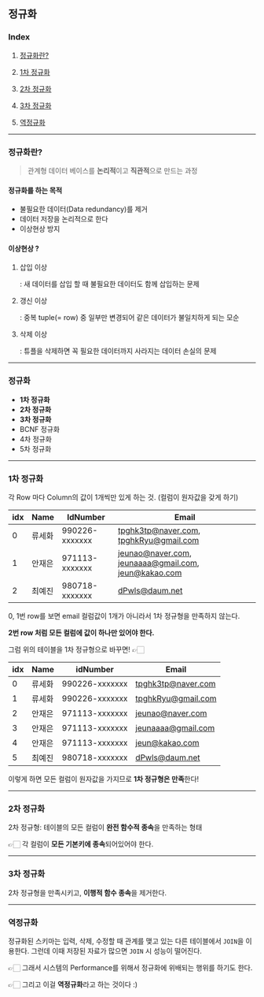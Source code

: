 ## 정규화

### Index

1. [정규화란?](#정규화란?)

2. [1차 정규화](#1차-정규화)

3. [2차 정규화](#2차-정규화)
4. [3차 정규화](#3차-정규화)
5. [역정규화](#역정규화)

---

### 정규화란?

> 관계형 데이터 베이스를 **논리적**이고 **직관적**으로 만드는 과정

#### 정규화를 하는 목적

- 불필요한 데이터(Data redundancy)를 제거
- 데이터 저장을 논리적으로 한다
- 이상현상 방지

#### 이상현상 ?

1. 삽입 이상

   : 새 데이터를 삽입 할 때 불필요한 데이터도 함께 삽입하는 문제

2. 갱신 이상

   : 중복 tuple(= row) 중 일부만 변경되어 같은 데이터가 불일치하게 되는 모순

3. 삭제 이상

   : 튜플을 삭제하면 꼭 필요한 데이터까지 사라지는 데이터 손실의 문제

---

### 정규화

- **1차 정규화**
- **2차 정규화**
- **3차 정규화**
- BCNF 정규화
- 4차 정규화
- 5차 정규화

---

### 1차 정규화

각 Row 마다 Column의 값이 1개씩만 있게 하는 것. (컬럼이 원자값을 갖게 하기)

| idx  | Name   | IdNumber       | Email                                                |
| ---- | ------ | -------------- | ---------------------------------------------------- |
| 0    | 류세화 | 990226-xxxxxxx | tpghk3tp@naver.com, tpghkRyu@gmail.com               |
| 1    | 안재은 | 971113-xxxxxxx | jeunao@naver.com, jeunaaaa@gmail.com, jeun@kakao.com |
| 2    | 최예진 | 980718-xxxxxxx | dPwls@daum.net                                       |

0, 1번 row를 보면 email 컬럼값이 1개가 아니라서 1차 정규형을 만족하지 않는다.

**2번 row 처럼 모든 컬럼에 값이 하나만 있어야 한다.**

그럼 위의 테이블을 1차 정규형으로 바꾸면! 👉🏻

| idx  | Name   | idNumber       | Email              |
| ---- | ------ | -------------- | ------------------ |
| 0    | 류세화 | 990226-xxxxxxx | tpghk3tp@naver.com |
| 1    | 류세화 | 990226-xxxxxxx | tpghkRyu@gmail.com |
| 2    | 안재은 | 971113-xxxxxxx | jeunao@naver.com   |
| 3    | 안재은 | 971113-xxxxxxx | jeunaaaa@gmail.com |
| 4    | 안재은 | 971113-xxxxxxx | jeun@kakao.com     |
| 5    | 최예진 | 980718-xxxxxxx | dPwls@daum.net     |

이렇게 하면 모든 컬럼이 원자값을 가지므로 **1차 정규형은 만족**한다!

---

### 2차 정규화

2차 정규형: 테이블의 모든 컬럼이 **완전 함수적 종속**을 만족하는 형태

👉🏻 각 컬럼이 **모든 기본키에 종속**되어있어야 한다.

---

### 3차 정규화

2차 정규형을 만족시키고, **이행적 함수 종속**을 제거한다.

---

### 역정규화

정규화된 스키마는 입력, 삭제, 수정할 때 관계를 맺고 있는 다른 테이블에서 `JOIN`을 이용한다. 그런데 이때 저장된 자료가 많으면  `JOIN` 시 성능이 떨어진다.

👉🏻 그래서 시스템의 Performance를 위해서 정규화에 위배되는 행위를 하기도 한다.

👉🏻 그리고 이걸 **역정규화**라고 하는 것이다 :)


